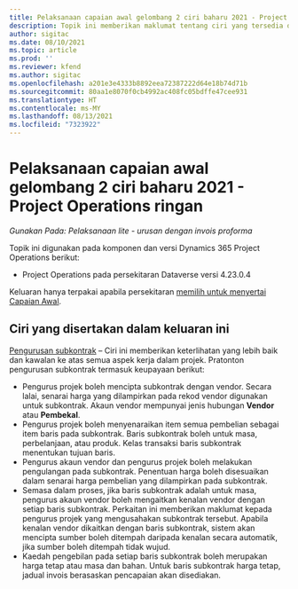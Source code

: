 ```yaml
---
title: Pelaksanaan capaian awal gelombang 2 ciri baharu 2021 - Project Operations ringan
description: Topik ini memberikan maklumat tentang ciri yang tersedia dalam pelaksanaankeluaran capaian awal Project Operations gelombang 2 tahun 2021 ringan.
author: sigitac
ms.date: 08/10/2021
ms.topic: article
ms.prod: ''
ms.reviewer: kfend
ms.author: sigitac
ms.openlocfilehash: a201e3e4333b8892eea72387222d64e18b74d71b
ms.sourcegitcommit: 80aa1e8070f0cb4992ac408fc05bdffe47cee931
ms.translationtype: HT
ms.contentlocale: ms-MY
ms.lasthandoff: 08/13/2021
ms.locfileid: "7323922"
---
```

# <a name="whats-new-2021-wave-2-early-access---project-operations-lite-deployment"></a>Pelaksanaan capaian awal gelombang 2 ciri baharu 2021 - Project Operations ringan

_Gunakan Pada: Pelaksanaan lite - urusan dengan invois proforma_

Topik ini digunakan pada komponen dan versi Dynamics 365 Project Operations berikut:

  - Project Operations pada persekitaran Dataverse versi 4.23.0.4

Keluaran hanya terpakai apabila persekitaran [memilih untuk menyertai Capaian Awal](/power-platform/admin/opt-in-early-access-updates#how-to-enable-early-access-updates).

## <a name="features-included-in-this-release"></a>Ciri yang disertakan dalam keluaran ini

[Pengurusan subkontrak](../subcontracting/subcontracting_EA_scope.md) – Ciri ini memberikan keterlihatan yang lebih baik dan kawalan ke atas semua aspek kerja dalam projek. Pratonton pengurusan subkontrak termasuk keupayaan berikut:

  - Pengurus projek boleh mencipta subkontrak dengan vendor. Secara lalai, senarai harga yang dilampirkan pada rekod vendor digunakan untuk subkontrak. Akaun vendor mempunyai jenis hubungan **Vendor** atau **Pembekal**.
  - Pengurus projek boleh menyenaraikan item semua pembelian sebagai item baris pada subkontrak. Baris subkontrak boleh untuk masa, perbelanjaan, atau produk. Kelas transaksi baris subkontrak menentukan tujuan baris.
  - Pengurus akaun vendor dan pengurus projek boleh melakukan pengulangan pada subkontrak. Penentuan harga boleh disesuaikan dalam senarai harga pembelian yang dilampirkan pada subkontrak.
  - Semasa dalam proses, jika baris subkontrak adalah untuk masa, pengurus akaun vendor boleh mengaitkan kenalan vendor dengan setiap baris subkontrak. Perkaitan ini memberikan maklumat kepada pengurus projek yang mengusahakan subkontrak tersebut. Apabila kenalan vendor dikaitkan dengan baris subkontrak, sistem akan mencipta sumber boleh ditempah daripada kenalan secara automatik, jika sumber boleh ditempah tidak wujud.
  - Kaedah pengebilan pada setiap baris subkontrak boleh merupakan harga tetap atau masa dan bahan. Untuk baris subkontrak harga tetap, jadual invois berasaskan pencapaian akan disediakan.

